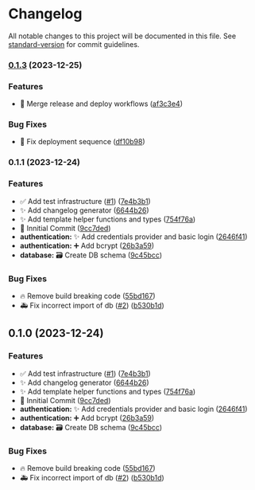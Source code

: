 # Changelog

All notable changes to this project will be documented in this file. See [standard-version](https://github.com/conventional-changelog/standard-version) for commit guidelines.

### [0.1.3](https://github.com/ShtibsDev/pets-poc/compare/v0.1.2...v0.1.3) (2023-12-25)


### Features

* 👷 Merge release and deploy workflows ([af3c3e4](https://github.com/ShtibsDev/pets-poc/commits/af3c3e4d8674b29a72aac96aa26d59a02cc2bba8))


### Bug Fixes

* 👷 Fix deployment sequence ([df10b98](https://github.com/ShtibsDev/pets-poc/commits/df10b98057830bedc75af3e23b8e473b0f4890ed))

### 0.1.1 (2023-12-24)


### Features

* ✅ Add test infrastructure ([#1](https://github.com/ShtibsDev/pets-poc/issues/1)) ([7e4b3b1](https://github.com/ShtibsDev/pets-poc/commits/7e4b3b147cbe3c372257bf7f9e4e4ee57e3fa904))
* ✨ Add changelog generator ([6644b26](https://github.com/ShtibsDev/pets-poc/commits/6644b268f26bf1c8d817ed30b37c5b972e06a6a2))
* ✨ Add template helper functions and types ([754f76a](https://github.com/ShtibsDev/pets-poc/commits/754f76a73f197645ed2022758eab0e9af3b55f95))
* 🎉 Innitial Commit ([9cc7ded](https://github.com/ShtibsDev/pets-poc/commits/9cc7ded075e219122badfb8a598fdd97ba664c02))
* **authentication:** ✨ Add credentials provider and basic login ([2646f41](https://github.com/ShtibsDev/pets-poc/commits/2646f411f71f9d18c3305aaffdcb398bd13e8a13))
* **authentication:** ➕ Add bcrypt ([26b3a59](https://github.com/ShtibsDev/pets-poc/commits/26b3a5952008f0fa4f67ae5ff652593e2f234323))
* **database:** 🗃️ Create DB schema ([9c45bcc](https://github.com/ShtibsDev/pets-poc/commits/9c45bcc9d2630d24b3d2b7b5059d4eb41666d679))


### Bug Fixes

* 🔥 Remove build breaking code ([55bd167](https://github.com/ShtibsDev/pets-poc/commits/55bd167fe528b6d9c87ed1fba74e88c8b5056710))
* 🚑️ Fix incorrect import of db ([#2](https://github.com/ShtibsDev/pets-poc/issues/2)) ([b530b1d](https://github.com/ShtibsDev/pets-poc/commits/b530b1d98343af44b2f1e4250a216c7fe7371da5))

## 0.1.0 (2023-12-24)


### Features

* ✅ Add test infrastructure ([#1](https://github.com/ShtibsDev/pets-poc/issues/1)) ([7e4b3b1](https://github.com/ShtibsDev/pets-poc/commits/7e4b3b147cbe3c372257bf7f9e4e4ee57e3fa904))
* ✨ Add changelog generator ([6644b26](https://github.com/ShtibsDev/pets-poc/commits/6644b268f26bf1c8d817ed30b37c5b972e06a6a2))
* ✨ Add template helper functions and types ([754f76a](https://github.com/ShtibsDev/pets-poc/commits/754f76a73f197645ed2022758eab0e9af3b55f95))
* 🎉 Innitial Commit ([9cc7ded](https://github.com/ShtibsDev/pets-poc/commits/9cc7ded075e219122badfb8a598fdd97ba664c02))
* **authentication:** ✨ Add credentials provider and basic login ([2646f41](https://github.com/ShtibsDev/pets-poc/commits/2646f411f71f9d18c3305aaffdcb398bd13e8a13))
* **authentication:** ➕ Add bcrypt ([26b3a59](https://github.com/ShtibsDev/pets-poc/commits/26b3a5952008f0fa4f67ae5ff652593e2f234323))
* **database:** 🗃️ Create DB schema ([9c45bcc](https://github.com/ShtibsDev/pets-poc/commits/9c45bcc9d2630d24b3d2b7b5059d4eb41666d679))


### Bug Fixes

* 🔥 Remove build breaking code ([55bd167](https://github.com/ShtibsDev/pets-poc/commits/55bd167fe528b6d9c87ed1fba74e88c8b5056710))
* 🚑️ Fix incorrect import of db ([#2](https://github.com/ShtibsDev/pets-poc/issues/2)) ([b530b1d](https://github.com/ShtibsDev/pets-poc/commits/b530b1d98343af44b2f1e4250a216c7fe7371da5))
